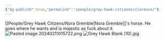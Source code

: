 ```yaml
---
{"dg-publish":true,"permalink":"/people/grey-hawk-citizens/clarence/"}
---
```


[[People/Grey Hawk Citizens/Nora Gremble\|Nora Gremble]]'s horse.  He goes where he wants and is majestic as fuck about it.  
![Pasted image 20240211015722.png](/img/user/Z_Attachments/Pasted%20image%2020240211015722.png)
![Grey Hawk Blank (10).jpg](/img/user/Z_Attachments/Grey%20Hawk%20Blank%20(10).jpg)